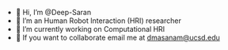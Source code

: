 - 👋 Hi, I’m @Deep-Saran
- 👀 I’m an Human Robot Interaction (HRI) researcher
- 🌱 I’m currently working on Computational HRI 
- 💞️ If you want to collaborate email me at dmasanam@ucsd.edu

<!---
Deep-Saran/Deep-Saran is a ✨ special ✨ repository because its `README.md` (this file) appears on your GitHub profile.
You can click the Preview link to take a look at your changes.
--->
